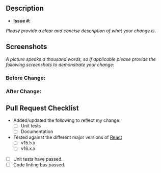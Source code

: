 ## Description

- **Issue #:**

_Please provide a clear and concise description of what your change is._


## Screenshots

_A picture speaks a thousand words, so if applicable please provide the following screenshots to demonstrate your change:_

### Before Change:

### After Change:

## Pull Request Checklist

- Added/updated the following to reflect my change:
	- [ ] Unit tests
	- [ ] Documentation 
- Tested against the different major versions of [React][url-react]
	- [ ] v15.5.x
	- [ ] v16.x.x
- [ ] Unit tests have passed.
- [ ] Code linting has passed. 

[url-react]: https://reactjs.org/
